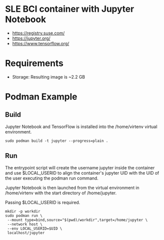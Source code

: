 # SLE BCI container with Jupyter Notebook

- https://registry.suse.com/
- https://jupyter.org/
- https://www.tensorflow.org/

# Requirements

- Storage: Resulting image is ~2.2 GB

# Podman Example

## Build

Jupyter Notebook and TensorFlow is installed into the /home/virtenv
virtual environment.

```
sudo podman build -t jupyter --progress=plain .
```

## Run

The entrypoint script will create the username jupyter inside the container
and use $LOCAL_USERID to align the container's jupyter UID with the UID of 
the user executing the podman run command.  

Jupyter Notebook is then launched from the virtual environment in 
/home/virtenv with the start directory of /home/jupyter. 

Passing $LOCAL_USERID is required.

```
mkdir -p workdir
sudo podman run \
 --mount type=bind,source="$(pwd)/workdir",target=/home/jupyter \
 --network host \
 --env LOCAL_USERID=$UID \
 localhost/jupyter
```
